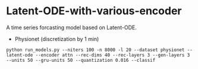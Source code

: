 # Latent-ODE-with-various-encoder
A time series forcasting model based on Latent-ODE.

* Physionet (discretization by 1 min)
```
python run_models.py --niters 100 -n 8000 -l 20 --dataset physionet --latent-ode --encoder attn --rec-dims 40 --rec-layers 3 --gen-layers 3 --units 50 --gru-units 50 --quantization 0.016 --classif
```